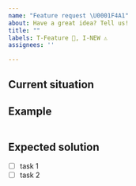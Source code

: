 ```yaml
---
name: "Feature request \U0001F4A1"
about: Have a great idea? Tell us!
title: ""
labels: T-Feature 🚀, I-NEW ⚠️
assignees: ''

---
```


## Current situation
<!-- How does the current code work and how should this be improved? -->

## Example
<!-- Where would this feature be useful? -->
```python
```

## Expected solution
<!-- Step by step for what needs to be implemented -->
- [ ] task 1
- [ ] task 2

